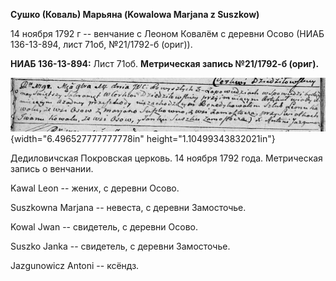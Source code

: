 **Сушко (Коваль) Марьяна (Kowalowa Marjana z Suszkow)**

14 ноября 1792 г -- венчание с Леоном Ковалём с деревни Осово (НИАБ
136-13-894, лист 71об, №21/1792-б (ориг)).

**НИАБ 136-13-894:** Лист 71об. **Метрическая запись №21/1792-б
(ориг).**

![](./media/311d5f95c03a2d0f16b1324d2132252da464c125.png){width="6.496527777777778in"
height="1.10499343832021in"}

Дедиловичская Покровская церковь. 14 ноября 1792 года. Метрическая
запись о венчании.

Kawal Leon -- жених, с деревни Осово.

Suszkowna Marjana -- невеста, с деревни Замосточье.

Kowal Jwan -- свидетель, с деревни Осово.

Suszko Janka -- свидетель, с деревни Замосточье.

Jazgunowicz Antoni -- ксёндз.
